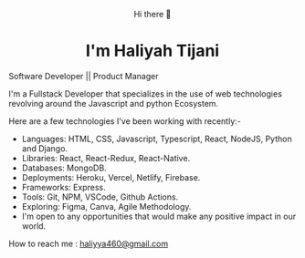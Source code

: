 <p align="center"> Hi there 👋 <p/> 
<h1 align="center"> I'm Haliyah Tijani </h1> 
Software Developer || Product Manager 

I'm a Fullstack Developer that specializes in the use of web technologies revolving around the Javascript and python Ecosystem.


Here are a few technologies I've been working with recently:-

- Languages: HTML, CSS, Javascript, Typescript, React, NodeJS, Python and Django.
- Libraries: React, React-Redux, React-Native.
- Databases: MongoDB.
- Deployments: Heroku, Vercel, Netlify, Firebase.
- Frameworks: Express.
- Tools: Git, NPM, VSCode, Github Actions.
- Exploring: Figma, Canva, Agile Methodology.
- I'm open to any opportunities that would make any positive impact in our world.

How to reach me : haliyya460@gmail.com


